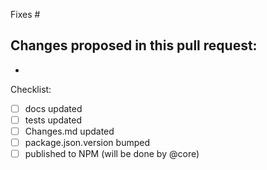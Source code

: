 Fixes #

Changes proposed in this pull request:
- 
- 

Checklist:
- [ ] docs updated
- [ ] tests updated
- [ ] Changes.md updated
- [ ] package.json.version bumped
- [ ] published to NPM (will be done by @core)
